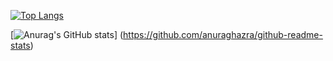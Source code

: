 [![Top Langs](https://github-readme-stats.vercel.app/api/top-langs/?username=YuugouOhno&layout=compact&theme=synthwave
)](https://github.com/anuraghazra/github-readme-stats)

[![Anurag's GitHub stats](https://github-readme-stats.vercel.app/api?username=YuugouOhno&theme=synthwave&show_icons=true)]
(https://github.com/anuraghazra/github-readme-stats)